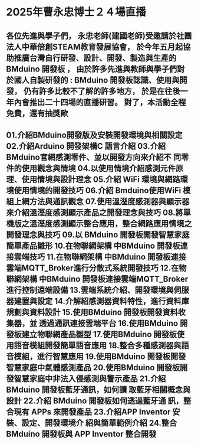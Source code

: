 # 2025年曹永忠博士２４場直播

各位先進與學子們，
永忠老師(建國老師)受邀請於社團法人中華倍創STEAM教育發展協會，
於今年五月起協助推廣台灣自行研發、設計、開發、製造與生產的BMduino 開發板  ，
由於許多先進與教師與學子們對於國人自製研發的 : BMduino 開發板認識、使用與開發，
仍有許多比較不了解的許多地方，
於是在往後一年內會推出二十四場的直播研習。
對了，本活動全程免費，還有抽獎歐
--------------------------------------------------------------------------
01.介紹BMduino開發版及安裝開發環境與相關設定
02.介紹Arduino 開發架構C 語言介紹
03.介紹BMduino官網感測零件、並以開發方向來介紹不 同零件的使用觀念與情境
04.以使用情境介紹感測元件原理、使用情境與設計理念
05.介紹 WiFi 環境與網路環境使用情境的開發技巧
06.介紹 Bmduino使用WiFi 模組上網方法與通訊觀念
07.使用溫溼度感測器與顯示器來介紹溫溼度感測顯示產品之開發理念與技巧
08.將單機版之溫溼度感測顯示整合應用，整合網路應用情境之開發理念與技巧
09.以 BMduino 開發板開發智慧家庭簡單產品雛形
10.在物聯網架構 中BMduino 開發板連接雲端技巧
11.在物聯網架構 中BMduino 開發板連接雲端MQTT_Broker進行分散式系統開發技巧
12.在物聯網架構 中BMduino 開發板連接雲端MQTT_Broker進行控制遠端設備
13.雲端系統介紹、開發環境與伺服器建置與設定
14.介解紹感測器資料特性，進行資料庫規劃與資料設計
15.使用BMduino 開發板開發資料收集器，並 透過通訊連接雲端平台
16.使用BMduino 開發板建立物聯網產品雛型
17.使用BMduino 開發板使用語音模組開發簡單語音應用
18.整合多種感測器與語音模組，進行智慧應用
19.使用BMduino 開發板開發智慧家庭中氣體感測產品
20.使用BMduino 開發板開發智慧家庭中非法入侵感測與警示產品
21.介紹 BMduino 開發板藍牙通訊，如何讀 取藍牙相關概念與設計
22.介紹 BMduino 開發板如何透過藍牙通 訊，整合現有 APPs 來開發產品
23.介紹APP Inventor 安裝、設定、開發環境介 紹與簡單範例介紹
24.整合 BMduino 開發板與 APP Inventor 整合開發
-------------------------------------------------------------------------------------


